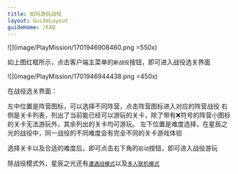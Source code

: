 ```yaml
---
title: 如何游玩战役
layout: GuideLayout
guideHome: /FAQ
---
```


![](image/PlayMission/1701946908460.png =550x)

如上图红框所示，点击客户端主菜单的`新战役`按钮，即可进入战役选关界面

![](image/PlayMission/1701946944438.png =450x)

在战役选关界面：

左中位置是阵营图标，可以选择不同阵营，点击阵营图标进入对应的阵营战役
右侧是关卡列表，列出了当前能已经可以游玩的关卡，除了带有:x:符号的阵营小图标的关卡无法游玩外，其余列出的关卡均可游玩。
左下位置是难度选择，在星辰之光的战役中，同一战役的不同难度会有完全不同的关卡游戏体验

选择关卡以及合适的难度后，即可点击右下角的`启动`按钮，即可进入战役游玩

除战役模式外，星辰之光还有[`遭遇战模式`](PlaySkirmish)以及[`多人联机模式`](PlayOnline)
